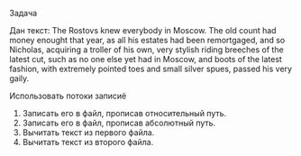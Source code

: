 Задача

Дан текст:
The Rostovs knew everybody in Moscow. The old count had money enought that year, as all his estates had been
remortgaged, and so Nicholas, acquiring a troller of his own, very stylish riding breeches of the latest cut,
such as no one else yet had in Moscow, and boots of the latest fashion, with extremely pointed toes and small 
silver spues, passed his very gaily.

Использовать потоки записиё
1.  Записать его в файл, прописав относительный путь.
2.  Записать его в файл, прописав абсолютный путь. 
3. Вычитать текст из первого файла.
4. Вычитать текст из второго файла.











